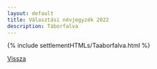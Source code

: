 ```yaml
---
layout: default
title: Választási névjegyzék 2022
description: Táborfalva
---
```


{% include settlementHTMLs/Taaborfalva.html %}

[Vissza](../)